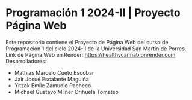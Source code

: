 # Programación 1 2024-II | Proyecto Página Web

Este repositorio contiene el Proyecto de Página Web del curso de Programación 1 del ciclo 2024-II de la Universidad San Martín de Porres.  
Link de Página Web en Render: https://healthycannab.onrender.com
Desarrolladores:  
- Mathías Marcelo Cueto Escobar
- Jair Josué Escalante Maguiña
- Yitzak Emile Zamudio Pacheco
- Michael Gustavo Milner Orihuela Tomateo
